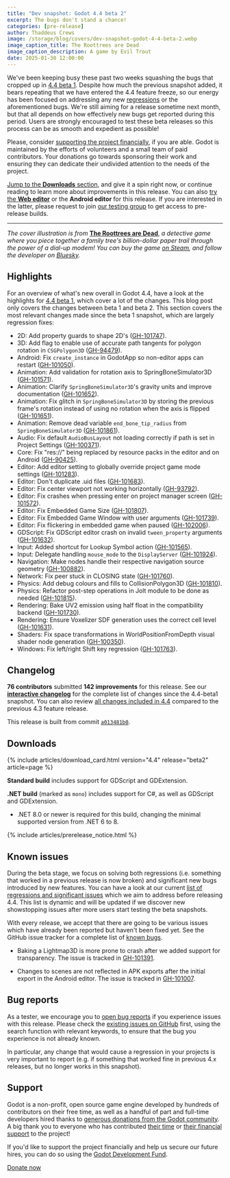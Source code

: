 ```yaml
---
title: "Dev snapshot: Godot 4.4 beta 2"
excerpt: The bugs don't stand a chance!
categories: [pre-release]
author: Thaddeus Crews
image: /storage/blog/covers/dev-snapshot-godot-4-4-beta-2.webp
image_caption_title: The Roottrees are Dead
image_caption_description: A game by Evil Trout
date: 2025-01-30 12:00:00
---
```


We've been keeping busy these past two weeks squashing the bugs that cropped up in [4.4 beta 1](/article/dev-snapshot-godot-4-4-beta-1/). Despite how much the previous snapshot added, it bears repeating that we have entered the 4.4 feature freeze, so our energy has been focused on addressing any new [regressions](https://github.com/godotengine/godot/issues?q=is%3Aopen+is%3Aissue+label%3Aregression+milestone%3A4.4) or the aforementioned bugs. We're still aiming for a release sometime next month, but that all depends on how effectively new bugs get reported during this period. Users are strongly encouraged to test these beta releases so this process can be as smooth and expedient as possible!

Please, consider [supporting the project financially](#support), if you are able. Godot is maintained by the efforts of volunteers and a small team of paid contributors. Your donations go towards sponsoring their work and ensuring they can dedicate their undivided attention to the needs of the project.

[Jump to the **Downloads** section](#downloads), and give it a spin right now, or continue reading to learn more about improvements in this release. You can also [try the **Web editor**](https://editor.godotengine.org/releases/4.4.beta1/) or the **Android editor** for this release. If you are interested in the latter, please request to join [our testing group](https://groups.google.com/g/godot-testers) to get access to pre-release builds.

---

*The cover illustration is from* [**The Roottrees are Dead**](https://store.steampowered.com/app/2754380/The_Roottrees_are_Dead/), *a detective game where you piece together a family tree's billion-dollar paper trail through the power of a dial-up modem! You can buy the game [on Steam](https://store.steampowered.com/app/2754380/The_Roottrees_are_Dead/), and follow the developer on [Bluesky](https://bsky.app/profile/eviltrout.com).*

## Highlights

For an overview of what's new overall in Godot 4.4, have a look at the highlights for [4.4 beta 1](/article/dev-snapshot-godot-4-4-beta-1/), which cover a lot of the changes. This blog post only covers the changes between beta 1 and beta 2. This section covers the most relevant changes made since the beta 1 snapshot, which are largely regression fixes:

- 2D: Add property guards to shape 2D's ([GH-101747](https://github.com/godotengine/godot/pull/101747)).
- 3D: Add flag to enable use of accurate path tangents for polygon rotation in `CSGPolygon3D` ([GH-94479](https://github.com/godotengine/godot/pull/94479)).
- Android: Fix `create_instance` in GodotApp so non-editor apps can restart ([GH-101050](https://github.com/godotengine/godot/pull/101050)).
- Animation: Add validation for rotation axis to SpringBoneSimulator3D ([GH-101571](https://github.com/godotengine/godot/pull/101571)).
- Animation: Clarify `SpringBoneSimulator3D`'s gravity units and improve documentation ([GH-101652](https://github.com/godotengine/godot/pull/101652)).
- Animation: Fix glitch in `SpringBoneSimulator3D` by storing the previous frame's rotation instead of using no rotation when the axis is flipped ([GH-101651](https://github.com/godotengine/godot/pull/101651)).
- Animation: Remove dead variable `end_bone_tip_radius` from `SpringBoneSimulator3D` ([GH-101861](https://github.com/godotengine/godot/pull/101861)).
- Audio: Fix default `AudioBusLayout` not loading correctly if path is set in Project Settings ([GH-100371](https://github.com/godotengine/godot/pull/100371)).
- Core: Fix "res://" being replaced by resource packs in the editor and on Android ([GH-90425](https://github.com/godotengine/godot/pull/90425)).
- Editor: Add editor setting to globally override project game mode settings ([GH-101283](https://github.com/godotengine/godot/pull/101283)).
- Editor: Don't duplicate .uid files ([GH-101683](https://github.com/godotengine/godot/pull/101683)).
- Editor: Fix center viewport not working horizontally ([GH-93792](https://github.com/godotengine/godot/pull/93792)).
- Editor: Fix crashes when pressing enter on project manager screen ([GH-101572](https://github.com/godotengine/godot/pull/101572)).
- Editor: Fix Embedded Game Size ([GH-101807](https://github.com/godotengine/godot/pull/101807)).
- Editor: Fix Embedded Game Window with user arguments ([GH-101739](https://github.com/godotengine/godot/pull/101739)).
- Editor: Fix flickering in embedded game when paused ([GH-102006](https://github.com/godotengine/godot/pull/102006)).
- GDScript: Fix GDScript editor crash on invalid `tween_property` arguments ([GH-101632](https://github.com/godotengine/godot/pull/101632)).
- Input: Added shortcut for Lookup Symbol action ([GH-101565](https://github.com/godotengine/godot/pull/101565)).
- Input: Delegate handling `mouse_mode` to the `DisplayServer` ([GH-101924](https://github.com/godotengine/godot/pull/101924)).
- Navigation: Make nodes handle their respective navigation source geometry ([GH-100882](https://github.com/godotengine/godot/pull/100882)).
- Network: Fix peer stuck in CLOSING state ([GH-101760](https://github.com/godotengine/godot/pull/101760)).
- Physics: Add debug colours and fills to CollisionPolygon3D ([GH-101810](https://github.com/godotengine/godot/pull/101810)).
- Physics: Refactor post-step operations in Jolt module to be done as needed ([GH-101815](https://github.com/godotengine/godot/pull/101815)).
- Rendering: Bake UV2 emission using half float in the compatibility backend ([GH-101730](https://github.com/godotengine/godot/pull/101730)).
- Rendering: Ensure Voxelizer SDF generation uses the correct cell level ([GH-101631](https://github.com/godotengine/godot/pull/101631)).
- Shaders: Fix space transformations in WorldPositionFromDepth visual shader node generation ([GH-100350](https://github.com/godotengine/godot/pull/100350)).
- Windows: Fix left/right Shift key regression ([GH-101763](https://github.com/godotengine/godot/pull/101763)).

## Changelog

**76 contributors** submitted **142 improvements** for this release. See our [**interactive changelog**](https://godotengine.github.io/godot-interactive-changelog/#4.4-beta2) for the complete list of changes since the 4.4-beta1 snapshot. You can also review [all changes included in 4.4](https://godotengine.github.io/godot-interactive-changelog/#4.4) compared to the previous 4.3 feature release.

This release is built from commit [`a013481b0`](https://github.com/godotengine/godot/commit/a013481b0911e59cc3f3dea7ebb732450c3e1460).

## Downloads

{% include articles/download_card.html version="4.4" release="beta2" article=page %}

**Standard build** includes support for GDScript and GDExtension.

**.NET build** (marked as `mono`) includes support for C#, as well as GDScript and GDExtension.
- .NET 8.0 or newer is required for this build, changing the minimal supported version from .NET 6 to 8.

{% include articles/prerelease_notice.html %}

## Known issues

During the beta stage, we focus on solving both regressions (i.e. something that worked in a previous release is now broken) and significant new bugs introduced by new features. You can have a look at our current [list of regressions and significant issues](https://github.com/orgs/godotengine/projects/61) which we aim to address before releasing 4.4. This list is dynamic and will be updated if we discover new showstopping issues after more users start testing the beta snapshots.

With every release, we accept that there are going to be various issues which have already been reported but haven't been fixed yet. See the GitHub issue tracker for a complete list of [known bugs](https://github.com/godotengine/godot/issues?q=is%3Aissue+is%3Aopen+label%3Abug+).

- Baking a Lightmap3D is more prone to crash after we added support for transparency. The issue is tracked in [GH-101391](https://github.com/godotengine/godot/issues/101391).

- Changes to scenes are not reflected in APK exports after the initial export in the Android editor. The issue is tracked in [GH-101007](https://github.com/godotengine/godot/issues/101007).

## Bug reports

As a tester, we encourage you to [open bug reports](https://github.com/godotengine/godot/issues) if you experience issues with this release. Please check the [existing issues on GitHub](https://github.com/godotengine/godot/issues) first, using the search function with relevant keywords, to ensure that the bug you experience is not already known.

In particular, any change that would cause a regression in your projects is very important to report (e.g. if something that worked fine in previous 4.x releases, but no longer works in this snapshot).

## Support

Godot is a non-profit, open source game engine developed by hundreds of contributors on their free time, as well as a handful of part and full-time developers hired thanks to [generous donations from the Godot community](https://fund.godotengine.org/). A big thank you to everyone who has contributed [their time](https://github.com/godotengine/godot/blob/master/AUTHORS.md) or [their financial support](https://github.com/godotengine/godot/blob/master/DONORS.md) to the project!

If you'd like to support the project financially and help us secure our future hires, you can do so using the [Godot Development Fund](https://fund.godotengine.org/).

<a class="btn" href="https://fund.godotengine.org/">Donate now</a>
